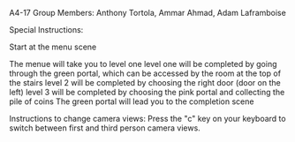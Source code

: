 

A4-17 Group Members: Anthony Tortola, Ammar Ahmad, Adam Laframboise

Special Instructions:

Start at the menu scene

The menue will take you to level one
level one will be completed by going through the green portal, which can be accessed by the room at the top of the stairs
level 2 will be completed by choosing the right door (door on the left) level 3 will be completed by choosing the pink portal and collecting the pile of coins
The green portal will lead you to the completion scene

Instructions to change camera views:
Press the "c" key on your keyboard to switch between first and third person camera views.
